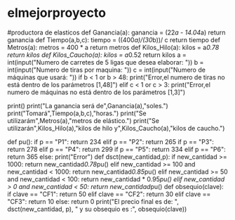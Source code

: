 # elmejorproyecto
#productora de elasticos
def Ganancia(a):
    ganancia = (22*a - 14.04*a)
    return ganancia
def Tiempo(a,b,c):
    tiempo = ((400*a)/(30*b))/ c
    return tiempo
def Metros(a):
    metros = 400 * a
    return metros
def Kilos_Hilo(a):
    kilos = a*0.78
    return kilos
def Kilos_Caucho(a):
    kilos = a*0.52
    return kilos
a = int(input("Numero de carretes de 5 ligas que desea elaborar: "))
b = int(input("Numero de tiras por maquina: "))
c = int(input("Numero de máquinas que usará: "))
if b < 1 or b > 48:
    print("Error,el numero de tiras no está dentro de los parámetros [1,48]")
elif c < 1 or c > 3:
    print("Error,el numero de máquinas no está dentro de los parámetros [1,3]")

print()
print("La ganancia será de",Ganancia(a),"soles.")
print("Tomará",Tiempo(a,b,c),"horas.")
print("Se utilizarám",Metros(a),"metros de elástico.")
print("Se utilizarán",Kilos_Hilo(a),"kilos de hilo y",Kilos_Caucho(a),"kilos de caucho.")



def pu():
    if p == "P1":
        return 234
    elif p == "P2":
        return 265
    if p == "P3":
        return 278
    elif p == "P4":
        return 299
    if p == "P5":
        return 334
    elif p == "P6":
        return 365
    else:
        print("Error")
def dsct(new_cantidad,p):
    if new_cantidad >= 1000:
        return new_cantidad*0.78*pu()
    elif new_cantidad >= 100 and new_cantidad < 1000:
        return new_cantidad*0.85*pu()
    elif new_cantidad >= 50 and new_cantidad < 100:
        return new_cantidad * 0.95*pu()
    elif new_cantidad > 0 and new_cantidad < 50:
        return new_cantidad*pu()
def obsequio(clave):
    if clave == "CF1":
        return 50
    elif clave == "CF2":
        return 30
    elif clave == "CF3":
        return 10
    else:
        return 0
print("El precio final es de: ", dsct(new_cantidad, p), " y su obsequio es :", obsequio(clave))
